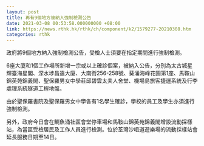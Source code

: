 ```yaml
---
layout: post
title: 再有9個地方被納入強制檢測公告
date: 2021-03-08 00:53:58.000000000 +08:00
link: https://news.rthk.hk/rthk/ch/component/k2/1579277-20210308.htm
categories: rthk
---
```


政府將9個地方納入強制檢測公告，受檢人士須要在指定期間進行強制檢測。

6座大廈和1個工作場所新增一宗或以上確診個案，被納入公告，分別為太古城星輝臺海星閣、深水埗昌遠大廈、大南街256-258號、葵涌海峰花園第1座、馬鞍山錦英苑錦義閣、聖保羅男女中學莊邱碧雲太夫人舍堂、機場島旅客捷運系統及行李處理系統隧道工程地盤。

由於聖保羅書院及聖保羅男女中學各有1名學生確診，學校的員工及學生亦須進行強制檢測。

另外，政府今日會在鰂魚涌社區會堂停車場和馬鞍山錦英苑錦義閣增設流動採樣站，為當區受檢居民及工作人員進行檢測。位於荃灣沙咀道遊樂場的流動採樣站會延長服務日期至14日。
